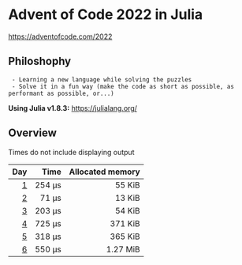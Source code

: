 # Advent of Code 2022 in Julia

<https://adventofcode.com/2022>

## Philoshophy

     - Learning a new language while solving the puzzles
     - Solve it in a fun way (make the code as short as possible, as performant as possible, or...)

**Using Julia v1.8.3:** <https://julialang.org/>

## Overview

Times do not include displaying output

 | Day | Time | Allocated memory |
 | ---: | ---: | ---: |
 | [1](https://adventofcode.com/2022/day/1) | 254 µs | 55 KiB |
 | [2](https://adventofcode.com/2022/day/2) | 71 µs | 13 KiB |
 | [3](https://adventofcode.com/2022/day/3) | 203 µs | 54 KiB |
 | [4](https://adventofcode.com/2022/day/4) | 725 µs | 371 KiB |
 | [5](https://adventofcode.com/2022/day/5) | 318 µs | 365 KiB |
 | [6](https://adventofcode.com/2022/day/6) | 550 µs | 1.27 MiB |
